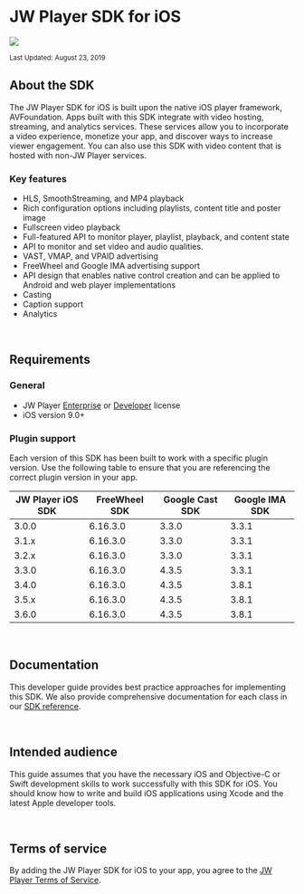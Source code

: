 # JW Player SDK for iOS

<img src="https://img.shields.io/badge/SDK-iOS%20v3-0AAC29.svg?logo=apple">

<sup>Last Updated: August 23, 2019</sup> 

## About the SDK

The JW Player SDK for iOS is built upon the native iOS player framework, AVFoundation.  Apps built with this SDK integrate with video hosting, streaming, and analytics services. These services allow you to incorporate a video experience, monetize your app, and discover ways to increase viewer engagement. You can also use this SDK with video content that is hosted with non-JW Player services.

### Key features

* HLS, SmoothStreaming, and MP4 playback
* Rich configuration options including playlists, content title and poster image
* Fullscreen video playback
* Full-featured API to monitor player, playlist, playback, and content state
* API to monitor and set video and audio qualities.
* VAST, VMAP, and VPAID advertising
* FreeWheel and Google IMA advertising support
* API design that enables native control creation and can be applied to Android and web player implementations
* Casting
* Caption support
* Analytics

<br/>

## Requirements

### General
* JW Player [Enterprise](https://www.jwplayer.com/pricing/?utm_source=developer&utm_medium=CTA&utm_campaign=Developer%20Nav%20Upgrade/) or [Developer](https://developer.jwplayer.com/sign-up/) license
* iOS version 9.0+

<a name="plugin-support"></a>

### Plugin support

Each version of this SDK has been built to work with a specific plugin version. Use the following table to ensure that you are referencing the correct plugin version in your app.

| JW Player iOS SDK | FreeWheel SDK | Google Cast SDK | Google IMA SDK |
| --- | --- | --- | --- |
| 3.0.0 | 6.16.3.0 | 3.3.0 | 3.3.1 |
| 3.1.x | 6.16.3.0 | 3.3.0 | 3.3.1 |
| 3.2.x | 6.16.3.0 | 3.3.0 | 3.3.1 |
| 3.3.0 | 6.16.3.0 | 4.3.5 | 3.3.1 |
| 3.4.0 | 6.16.3.0 | 4.3.5 | 3.8.1 |
| 3.5.x | 6.16.3.0 | 4.3.5 | 3.8.1 |
| 3.6.0 | 6.16.3.0 | 4.3.5 | 3.8.1 |

<br/>

## Documentation

This developer guide provides best practice approaches for implementing this SDK. We also provide comprehensive documentation for each class in our [SDK reference](https://developer.jwplayer.com/sdk/ios/reference/). 

<br/>

## Intended audience

This guide assumes that you have the necessary iOS and Objective-C or Swift development skills to work successfully with this SDK for iOS. You should know how to write and build iOS applications using Xcode and the latest Apple developer tools.

<br/>

## Terms of service
By adding the JW Player SDK for iOS to your app, you agree to the [JW Player Terms of Service](https://www.jwplayer.com/tos/).

